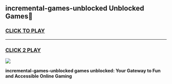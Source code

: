 
## incremental-games-unblocked Unblocked Games👋
<h3>
<a href="https://news.freeplayer.one?title=incremental-games-unblocked&ref=16F">CLICK TO PLAY</a></h3>
<hr>

<h3>
<a href="https://news.freeplayer.one?title=incremental-games-unblocked&ref=16F">CLICK 2 PLAY</a>
  
</h3>

<a href="https://news.freeplayer.one?title=incremental-games-unblocked&ref=16F/"><img src="https://clearcache.store/games.png"></a>


**incremental-games-unblocked games unblocked: Your Gateway to Fun and Accessible Online Gaming**
